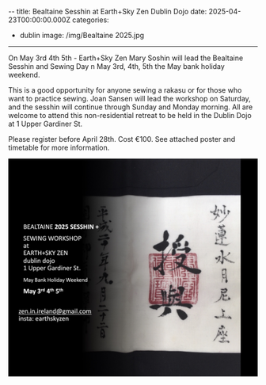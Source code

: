 --
title: Bealtaine Sesshin at Earth+Sky Zen Dublin Dojo
date: 2025-04-23T00:00:00.000Z
categories:
  - dublin
image: /img/Bealtaine 2025.jpg
---

On May 3rd 4th 5th - Earth+Sky Zen Mary Soshin will lead the Bealtaine Sesshin and Sewing Day n May 3rd, 4th, 5th the May bank holiday weekend.

This is a good opportunity for anyone sewing a rakasu or for those who want to practice sewing. Joan Sansen will lead the workshop on Saturday, and the sesshin will continue through Sunday and Monday morning. All are welcome to attend this non-residential retreat to be held in the Dublin Dojo at 1 Upper Gardiner St. 

Please register before April 28th. Cost €100. See attached poster and timetable for more information.

![](/img/Bealtaine%202025.jpg)
